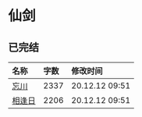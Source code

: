 # 仙剑

## 已完结

|名称|字数|修改时间|
|:-|:-|:-|
|[忘川](忘川.md)|2337|20.12.12 09:51|
|[相逢日](相逢日.md)|2206|20.12.12 09:51|
